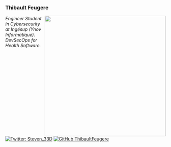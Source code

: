 ### Thibault Feugere

<img align='right' src="https://github-readme-stats.vercel.app/api?username=ThibaultFeugere&count_private=true&show_icons=true&theme=dark" width="380">
<p><em>Engineer Student in Cybersecurity at Ingésup (Ynov Informatique). DevSecOps for Health Software.</em></p>

[![Twitter: Steven_33D](https://img.shields.io/twitter/follow/Safe_code?style=flat-square)](https://twitter.com/Safe_code)
[![GitHub ThibaultFeugere](https://img.shields.io/github/followers/ThibaultFeugere?label=follow%20github&style=flat-square)](https://github.com/ThibaultFeugere)

